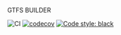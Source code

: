 GTFS BUILDER

![CI](https://github.com/amauryval/gtfs_builder/workflows/CI/badge.svg?branch=master)
[![codecov](https://codecov.io/gh/amauryval/gtfs_builder/branch/master/graph/badge.svg)](https://codecov.io/gh/amauryval/gtfs_builder)
[![Code style: black](https://img.shields.io/badge/code%20style-black-000000.svg)](https://github.com/ambv/black)
